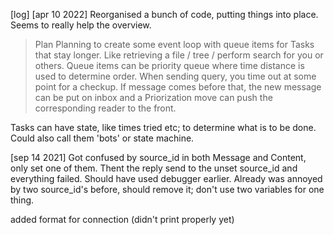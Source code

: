 
[log]
[apr 10 2022]
Reorganised a bunch of code, putting things into place. Seems to really help the overview.

> Plan
Planning to create some event loop with queue items for Tasks that stay longer. Like retrieving a file / tree / perform search for you or others. Queue items can be priority queue where time distance is used to determine order. 
When sending query, you time out at some point for a checkup.
If message comes before that, the new message can be put on inbox and a Priorization move can push the corresponding reader to the front.

Tasks can have state, like times tried etc; to determine what is to be done.
Could also call them 'bots' or state machine.

[sep 14 2021]
Got confused by source_id in both Message and Content, only set one of them. Thent the reply send to the unset source_id and everything failed.
Should have used debugger earlier.
Already was annoyed by two source_id's before, should remove it; don't use two variables for one thing.

added format for connection (didn't print properly yet)